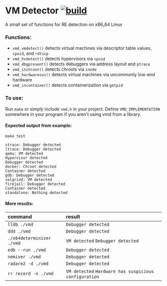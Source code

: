 # VM Detector [![build](https://github.com/m1lkweed/vmd/actions/workflows/build.yml/badge.svg)](https://github.com/m1lkweed/vmd/actions/workflows/build.yml)
A small set of functions for RE detection on x86_64 Linux
### Functions:
* `vmd_vmdetect()`
detects virtual machines via descriptor table values, `cpuid`, and `rdtscp`
* `vmd_hvdetect()`
detects hypervisors via `cpuid`
* `vmd_dbgpresent()`
detects debuggers via address layout and `ptrace`
* `vmd_inchroot()`
detects chroots via `inode`
* `vmd_hardwaresus()`
detects virtual machines via uncommonly low-end hardware
* `vmd_incontainer()`
detects containerization via `getpid`
### To use:
Run `make` or simply include `vmd.h` in your project. Define `VMD_IMPLEMENTATION` somewhere in your program if you aren't using vmd from a library.

#### Expected output from example:
`make test`
```
strace: Debugger detected
ltrace: Debugger detected
qemu: VM detected
Hypervisor detected
Debugger detected
docker: Chroot detected
Container detected
gdb: Debugger detected
valgrind: VM detected
firejail: Debugger detected
Container detected
standalone: Nothing detected
```
#### More results:
|command|result|
|:---|:---|
`lldb ./vmd`|`Debugger detected`
`ddd ./vmd`|`Debugger detected`
`./x64determiniser ./vmd`|`VM detected`	`Debugger detected`
`edb --run ./vmd`|`Debugger detected`
`nemiver ./vmd`|`Debugger detected`
`radare2 -d ./vmd`|`Debugger detected`
`rr record -n ./vmd`|`VM detected`	`Hardware has suspicious configuration`
